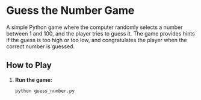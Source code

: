 # Guess the Number Game

A simple Python game where the computer randomly selects a number between 1 and 100, and the player tries to guess it. The game provides hints if the guess is too high or too low, and congratulates the player when the correct number is guessed.

## How to Play

1. **Run the game:**

   ```bash
   python guess_number.py
